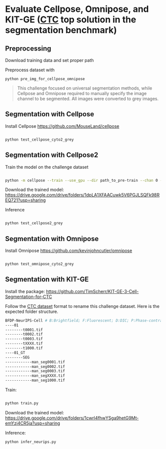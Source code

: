 # Evaluate Cellpose, Omnipose, and KIT-GE ([CTC](http://celltrackingchallenge.net/) top solution in the segmentation benchmark)



## Preprocessing

Download training data and set proper path

Preprocess dataset with

```shell
python pre_img_for_cellpose_omnipose
```

> This challenge focused on universal segmentation methods, while Cellpose and Omnipose required to manually specify the image channel to be segmented. All images were converted to grey images. 


## Segmentation with Cellpose

Install Cellpose https://github.com/MouseLand/cellpose

```bash

python test_cellpose_cyto2_grey

```

## Segmentation with Cellpose2

Train the model on the challenge dataset

```bash

python -m cellpose --train --use_gpu --dir path_to_pre-train --chan 0 --chan2 0 --n_epochs 500 --pretrained_model cyto2 --batch_size 32 --dir_above --save_each --verbose --img_filter '_img' --mask_filter '_masks'

```


Download the trained model: https://drive.google.com/drive/folders/1dpLA1XFAACuwk5V6PGJLSQFk98REQ721?usp=sharing

Inference

```bash

python test_cellpose2_grey

```


## Segmentation with Omnipose

Install Omnipose https://github.com/kevinjohncutler/omnipose
```bash

python test_omnipose_cyto2_grey

```


## Segmentation with KIT-GE

Install the package: https://github.com/TimScherr/KIT-GE-3-Cell-Segmentation-for-CTC

Follow the [CTC dataset](http://celltrackingchallenge.net/2d-datasets/) format to rename this challenge dataset. Here is the expected folder structure.

```bash
BFDP-NeurIPS-Cell # B:Brightfield; F:Fluorescent; D:DIC; P:Phase-contrast
----01
--------t0001.tif
--------t0002.tif
--------t0003.tif
--------tXXXX.tif
--------t1000.tif
----01_GT
--------SEG
------------man_seg0001.tif
------------man_seg0002.tif
------------man_seg0003.tif
------------man_segXXXX.tif
------------man_seg1000.tif
```

Train:

```bash

python train.py
```

Download the trained model: https://drive.google.com/drive/folders/1cwrl4fhwYSga9hetG9Mt-emYzj4CR5ja?usp=sharing

Inference:

```bash
python infer_neurips.py

```